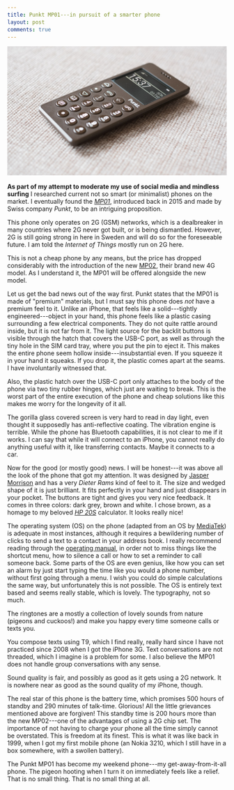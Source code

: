 ```yaml
---
title: Punkt MP01---in pursuit of a smarter phone
layout: post
comments: true
---
```


<img src="/assets/punkt-mp01.jpg">

**As part of my attempt to moderate my use of social media and mindless surfing** I researched current not so smart (or minimalist) phones on the market. I eventually found the [*MP01*](https://www.punkt.ch/en/products/mp01-mobile-phone/), introduced back in 2015 and made by Swiss company *Punkt*, to be an intriguing proposition.

This phone only operates on 2G (GSM) networks, which is a dealbreaker in many countries where 2G never got built, or is being dismantled. However, 2G is still going strong in here in Sweden and will do so for the foreseeable future. I am told the *Internet of Things* mostly run on 2G here.

This is not a cheap phone by any means, but the price has dropped considerably with the introduction of the new [MP02](https://www.punkt.ch/en/products/mp02-4g-mobile-phone/), their brand new 4G model. As I understand it, the MP01 will be offered alongside the new model.

Let us get the bad news out of the way first. Punkt states that the MP01 is made of "premium" materials, but I must say this phone does *not* have a premium feel to it. Unlike an iPhone, that feels like a solid---tightly engineered---object in your hand, this phone feels like a plastic casing surrounding a few electrical components. They do not quite rattle around inside, but it is not far from it. The light source for the backlit buttons is visible through the hatch that covers the USB-C port, as well as through the tiny hole in the SIM card tray, where you put the pin to eject it. This makes the entire phone seem hollow inside---insubstantial even. If you squeeze it in your hand it squeaks. If you drop it, the plastic comes apart at the seams. I have involuntarily witnessed that.

Also, the plastic hatch over the USB-C port only attaches to the body of the phone via two tiny rubber hinges, which just are waiting to break. This is the worst part of the entire execution of the phone and cheap solutions like this makes me worry for the longevity of it all.

The gorilla glass covered screen is very hard to read in day light, even thought it supposedly has anti-reflective coating. The vibration engine is terrible. While the phone has Bluetooth capabilities, it is not clear to me if it works. I can say that while it will connect to an iPhone, you cannot really do anything useful with it, like transferring contacts. Maybe it connects to a car.

Now for the good (or mostly good) news. I will be honest---it was above all the look of the phone that got my attention. It was designed by [Jasper Morrison](https://jaspermorrison.com) and has a very *Dieter Rams* kind of feel to it. The size and wedged shape of it is just brilliant. It fits perfectly in your hand and just disappears in your pocket. The buttons are tight and gives you very nice feedback. It comes in three colors: dark grey, brown and white. I chose brown, as a homage to my beloved [*HP 20S*](https://en.wikipedia.org/wiki/HP-20S) calculator. It looks really nice!

The operating system (OS) on the phone (adapted from an OS by [MediaTek](https://www.mediatek.com)) is adequate in most instances, although it requires a bewildering number of clicks to send a text to a contact in your address book.  I really recommend reading through the [operating manual](https://www.punkt.ch/repofiles/Manuali/MP01/5901-RL2912%20Punkt%20MP01%20User%20Manual_Landscape_Low%20Res_v7.0.pdf), in order not to miss things like the shortcut menu, how to silence a call or how to set a reminder to call someone back. Some parts of the OS are even genius, like how you can set an alarm by just start typing the time like you would a phone number, without first going through a menu. I wish you could do simple calculations the same way, but unfortunately this is not possible. The OS is entirely text based and seems really stable, which is lovely. The typography, not so much.

The ringtones are a mostly a collection of lovely sounds from nature (pigeons and cuckoos!) and make you happy every time someone calls or texts you.

You compose texts using T9, which I find really, really hard since I have not practiced since 2008 when I got the iPhone 3G. Text conversations are not threaded, which I imagine is a problem for some. I also believe the MP01 does not handle group conversations with any sense.

Sound quality is fair, and possibly as good as it gets using a 2G network. It is nowhere near as good as the sound quality of my iPhone, though.

The real star of this phone is the battery time, which promises 500 hours of standby and 290 minutes of talk-time. Glorious! All the little grievances mentioned above are forgiven! This standby time is 200 hours more than the new MP02---one of the advantages of using a 2G chip set. The importance of not having to charge your phone all the time simply cannot be overstated. This is freedom at its finest. This is what it was like back in 1999, when I got my first mobile phone (an Nokia 3210, which I still have in a box somewhere, with a swollen battery).

The Punkt MP01 has become my weekend phone---my get-away-from-it-all phone. The pigeon hooting when I turn it on immediately feels like a relief. That is no small thing. That is no small thing at all.
